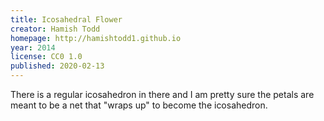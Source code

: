 ```yaml
---
title: Icosahedral Flower
creator: Hamish Todd
homepage: http://hamishtodd1.github.io
year: 2014
license: CC0 1.0
published: 2020-02-13
---
```


There is a regular icosahedron in there and I am pretty sure the petals are meant to be a net that "wraps up" to become the icosahedron.
